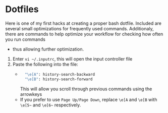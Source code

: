 # Dotfiles
Here is one of my first hacks at creating a proper bash dotfile. 
Included are several small optimizations for frequently used commands.
Additionaly, there are commands to help optimize your workflow for checking how often you run commands 
- thus allowing further optimization.

1. Enter `vi ~/.inputrc`, this will open the input controller file
2. Paste the following into the file:
    - ```bash
        "\e[A": history-search-backward
        "\e[B": history-search-forward
      ```
      This will allow you scroll through previous commands using the arrowkeys
    - If you prefer to use `Page Up/Page Down`, replace `\e[A` and `\e[B` with `\e[5~` and `\e[6~` respectively.